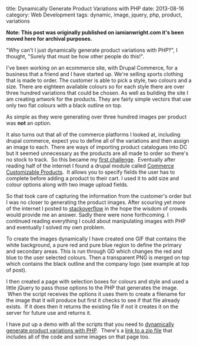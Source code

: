 title: Dynamically Generate Product Variations with PHP
date: 2013-08-16
category: Web Development
tags: dynamic, image, jquery, php, product, variations

**Note: This post was originally published on iamianwright.com it's been moved here for archival purposes.**

"Why can't I just dynamically generate product variations with PHP?", I thought, "Surely that must be how other people do this!".

I've been working on an ecommerce site, with Drupal Commerce, for a business that a friend and I have started up. We're selling sports clothing that is made to order. The customer is able to pick a style, two colours and a size. There are eighteen available colours so for each style there are over three hundred variations that could be chosen. As well as building the site I am creating artwork for the products. They are fairly simple vectors that use only two flat colours with a black outline on top.

As simple as they were generating over three hundred images per product was **not** an option.

It also turns out that all of the commerce platforms I looked at, including drupal commerce, expect you to define all of the variations and then assign an image to each. There are ways of importing product catalogues into DC but it seemed unnecessary as the products are all made to order so there's no stock to track.  So this became my [first challenge](http://www.drupalcommerce.org/comment/8102 "first challenge").  Eventually after reading half of the internet I found a drupal module called [Commerce Customizable Products](https://drupal.org/project/commerce_custom_product "Commerce Customizable Product").  It allows you to specify fields the user has to complete before adding a product to their cart. I used it to add size and colour options along with two image upload fields.

So that took care of capturing the information from the customer's order but I was no closer to generating the product images. After scouring yet more of the internet I posted to [stackoverflow](http://stackoverflow.com/questions/18244170/how-can-i-generate-two-colour-product-images-dynamically "stackoverflow") in the hope the wisdom of crowds would provide me an answer. Sadly there were none forthcoming. I continued reading everything I could about manipulating images with PHP and eventually I solved my own problem.

To create the images dynamically I have created one GIF that contains the white background, a pure red and pure blue region to define the primary and secondary areas. This is run through GD which changes the red and blue to the user selected colours. Then a transparent PNG is merged on top which contains the black outline and the company logo (see example at top of post).

I then created a page with selection boxes for colours and style and used a little jQuery to pass those options to the PHP that generates the image.  When the script receives the options it uses them to create a filename for the image that it will produce but first it checks to see if that file already exists.  If it does then it returns the existing file if not it creates it on the server for future use and returns it.

I have put up a demo with all the scripts that you need to [dynamically generate product variations with PHP](http://clients.imagecircus.com/color/index.php "dynamically generate product variations with PHP").  There's a [link to a zip file](http://clients.imagecircus.com/color/product-images.zip "link to a zip file") that includes all of the code and some images on that page too.
